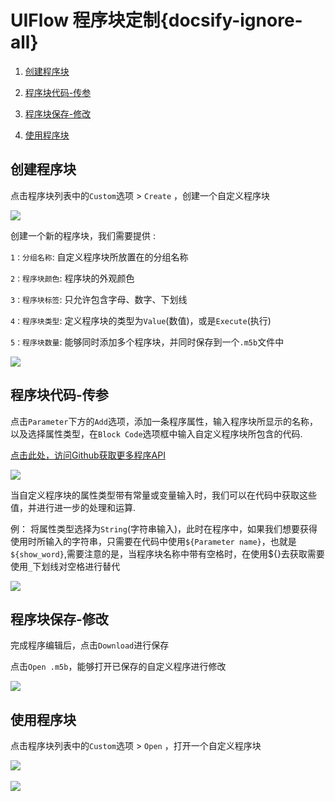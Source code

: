 # UIFlow 程序块定制{docsify-ignore-all}


1. [创建程序块](#创建程序块)

2. [程序块代码-传参](#程序块代码-传参)

3. [程序块保存-修改](#程序块保存-修改)

4. [使用程序块](#使用程序块)


## 创建程序块


点击程序块列表中的`Custom`选项 > `Create` ，创建一个自定义程序块

<img src="assets/img/related_documents/blockly_custom/custom_01.webp">

创建一个新的程序块，我们需要提供 :

`1：分组名称`: 自定义程序块所放置在的分组名称

`2：程序块颜色`: 程序块的外观颜色

`3：程序块标签`: 只允许包含字母、数字、下划线

`4：程序块类型`: 定义程序块的类型为`Value`(数值)，或是`Execute`(执行)

`5：程序块数量`: 能够同时添加多个程序块，并同时保存到一个`.m5b`文件中

<img src="assets/img/related_documents/blockly_custom/custom_02.webp">



## 程序块代码-传参


点击`Parameter`下方的`Add`选项，添加一条程序属性，输入程序块所显示的名称，以及选择属性类型，在`Block Code`选项框中输入自定义程序块所包含的代码.

[点击此处，访问Github获取更多程序API](https://github.com/m5stack/UIFlow-Code/wiki)

<img src="assets/img/related_documents/blockly_custom/custom_03.webp">

当自定义程序块的属性类型带有常量或变量输入时，我们可以在代码中获取这些值，并进行进一步的处理和运算.

例： 将属性类型选择为`String`(字符串输入)，此时在程序中，如果我们想要获得使用时所输入的字符串，只需要在代码中使用`${Parameter name}`，也就是`${show_word}`,需要注意的是，当程序块名称中带有空格时，在使用${}去获取需要使用`_`下划线对空格进行替代

<img src="assets/img/related_documents/blockly_custom/custom_04.webp">

## 程序块保存-修改

完成程序编辑后，点击`Download`进行保存

点击`Open .m5b`，能够打开已保存的自定义程序进行修改

<img src="assets/img/related_documents/blockly_custom/custom_05.webp">


## 使用程序块

点击程序块列表中的`Custom`选项 > `Open` ，打开一个自定义程序块

<img src="assets/img/related_documents/blockly_custom/custom_06.webp">
<br></br>
<img src="assets/img/related_documents/blockly_custom/custom_07.webp">

<script>

   anchor_search();
   scrollFunc();

</script>